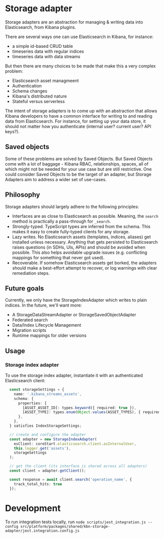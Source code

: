 # Storage adapter

Storage adapters are an abstraction for managing & writing data into Elasticsearch, from Kibana plugins.

There are several ways one can use Elasticsearch in Kibana, for instance:

- a simple id-based CRUD table
- timeseries data with regular indices
- timeseries data with data streams

But then there are many choices to be made that make this a very complex problem:

- Elasticsearch asset managmeent
- Authentication
- Schema changes
- Kibana's distributed nature
- Stateful versus serverless

The intent of storage adapters is to come up with an abstraction that allows Kibana developers to have a common interface for writing to and reading data from Elasticsearch. For instance, for setting up your data store, it should not matter how you authenticate (internal user? current user? API keys?).

## Saved objects

Some of these problems are solved by Saved Objects. But Saved Objects come with a lot of baggage - Kibana RBAC, relationships, spaces, all of which might not be
needed for your use case but are still restrictive. One could consider Saved Objects to be the target of an adapter, but Storage Adapters aim to address a wider set of use-cases.

## Philosophy

Storage adapters should largely adhere to the following principles:

- Interfaces are as close to Elasticsearch as possible. Meaning, the `search` method is practically a pass-through for `_search`.
- Strongly-typed. TypeScript types are inferred from the schema. This makes it easy to create fully-typed clients for any storage.
- Lazy writes. No Elasticsearch assets (templates, indices, aliases) get installed unless necessary. Anything that gets persisted to Elasticsearch raises questions (in SDHs, UIs, APIs) and should be avoided when possible. This also helps avoidable upgrade issues (e.g. conflicting mappings for something that never got used).
- Recoverable. If somehow Elasticsearch assets get borked, the adapters should make a best-effort attempt to recover, or log warnings with clear remediation steps.

## Future goals

Currently, we only have the StorageIndexAdapter which writes to plain indices. In the future, we'll want more:

- A StorageDataStreamAdapter or StorageSavedObjectAdapter
- Federated search
- Data/Index Lifecycle Management
- Migration scripts
- Runtime mappings for older versions

## Usage

### Storage index adapter

To use the storage index adapter, instantiate it with an authenticated Elasticsearch client:

```ts
  const storageSettings = {
    name: '.kibana_streams_assets',
    schema: {
      properties: {
        [ASSET_ASSET_ID]: types.keyword({ required: true }),
        [ASSET_TYPE]: types.enum(Object.values(ASSET_TYPES), { required: true }),
      },
    },
  } satisfies IndexStorageSettings;

  // create and configure the adapter
  const adapter = new StorageIndexAdapter(
    esClient: coreStart.elasticsearch.client.asInternalUser,
    this.logger.get('assets'),
    storageSettings
  );

  // get the client (its interface is shared across all adapters)
  const client = adapter.getClient();

  const response = await client.search('operation_name', {
    track_total_hits: true
  });

```


# Development

To run integration tests locally, run `node scripts/jest_integration.js --config src/platform/packages/shared/kbn-storage-adapter/jest.integration.config.js`